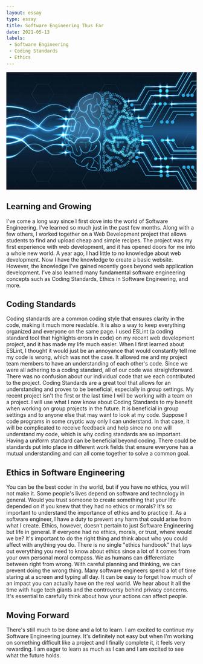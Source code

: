 ```yaml
---
layout: essay
type: essay
title: Software Engineering Thus Far
date: 2021-05-13
labels:
 - Software Engineering
 - Coding Standards
 - Ethics
---
```


<img class="ui image" src="/images/softwareengineering.jpg">

## Learning and Growing
I've come a long way since I first dove into the world of Software Engineering. I've learned so much just in the past few months. Along with a few others, I worked together on a Web Development project that allows students to find and upload cheap and simple recipes. The project was my first experience with web development, and it has opened doors for me into a whole new world. A year ago, I had little to no knowledge about web development. Now I have the knowledge to create a basic website. However, the knowledge I've gained recently goes beyond web application development. I've also learned many fundamental software engineering concepts such as Coding Standards, Ethics in Software Engineering, and more.

## Coding Standards
Coding standards are a common coding style that ensures clarity in the code, making it much more readable. It is also a way to keep everything organized and everyone on the same page. I used ESLint (a coding standard tool that highlights errors in code) on my recent web development project, and it has made my life much easier. When I  first learned about ESLint, I thought it would just be an annoyance that would constantly tell me my code is wrong, which was not the case. It allowed me and my project team members to have an understanding of each other's code. Since we were all adhering to a coding standard, all of our code was straightforward. There was no confusion about our individual code that we each contributed to the project. Coding Standards are a great tool that allows for an understanding and proves to be beneficial, especially in group settings. My recent project isn't the first or the last time I will be working with a team on a project. I will use what I now know about Coding Standards to my benefit when working on group projects in the future. It is beneficial in group settings and to anyone else that may want to look at my code. Suppose I code programs in some cryptic way only I can understand. In that case, it will be complicated to receive feedback and help since no one will understand my code, which is why coding standards are so important. Having a uniform standard can be beneficial beyond coding. There could be standards put into place in different work fields that ensure everyone has a mutual understanding and can all come together to solve a common goal. 

## Ethics in Software Engineering
You can be the best coder in the world, but if you have no ethics, you will not make it. Some people's lives depend on software and technology in general. Would you trust someone to create something that your life depended on if you knew that they had no ethics or morals? It's so important to understand the importance of ethics and to practice it. As a software engineer, I have a duty to prevent any harm that could arise from what I create. Ethics, however, doesn't pertain to just Software Engineering but life in general. If everyone had no ethics, morals, or trust, where would we be? It's important to do the right thing and think about who you could affect with anything you do. There is no single "ethics handbook" that lays out everything you need to know about ethics since a lot of it comes from your own personal moral compass. We as humans can differentiate between right from wrong. With careful planning and thinking, we can prevent doing the wrong thing. Many software engineers spend a lot of time staring at a screen and typing all day. It can be easy to forget how much of an impact you can actually have on the real world. We hear about it all the time with huge tech giants and the controversy behind privacy concerns. It's essential to carefully think about how your actions can affect people.

## Moving Forward
There's still much to be done and a lot to learn. I am excited to continue my Software Engineering journey. It's definitely not easy but when I'm working on something difficult like a project and I finally complete it, it feels very rewarding. I am eager to learn as much as I can and I am excited to see what the future holds. 
